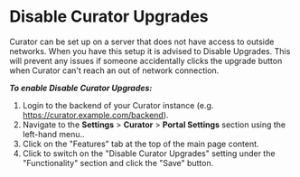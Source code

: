 # Disable Curator Upgrades

Curator can be set up on a server that does not have access to outside networks. When you have this setup it
is advised to Disable Upgrades. This will prevent any issues if someone accidentally clicks the upgrade
button when Curator can't reach an out of network connection.

***To enable Disable Curator Upgrades:***

1. Login to the backend of your Curator instance (e.g. <https://curator.example.com/backend>).
2. Navigate to the **Settings** > **Curator** > **Portal Settings** section using the left-hand menu..
3. Click on the "Features" tab at the top of the main page content.
4. Click to switch on the "Disable Curator Upgrades" setting under the "Functionality" section and click the "Save" button.
